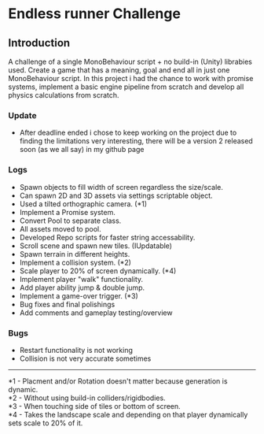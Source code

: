 # Endless runner Challenge

## Introduction
A challenge of a single MonoBehaviour script + no build-in (Unity) librabies used. Create a game that has a meaning, goal and end all in just one MonoBehaviour script. In this project i had the chance to work with promise systems, implement a basic engine pipeline from scratch and develop all physics calculations from scratch.

### Update
- After deadline ended i chose to keep working on the project due to finding the limitations very interesting, there will be a version 2 released soon (as we all say) in my github page

### Logs
- Spawn objects to fill width of screen regardless the size/scale.
- Can spawn 2D and 3D assets via settings scriptable object.
- Used a tilted orthographic camera. (*1)
- Implement a Promise system.
- Convert Pool to separate class.
- All assets moved to pool.
- Developed Repo scripts for faster string accessability.
- Scroll scene and spawn new tiles. (IUpdatable)
- Spawn terrain in different heights.
- Implement a collision system. (*2)
- Scale player to 20% of screen dynamically. (*4)
- Implement player "walk" functionality.
- Add player ability jump & double jump.
- Implement a game-over trigger. (*3)
- Bug fixes and final polishings
- Add comments and gameplay testing/overview

### Bugs
- Restart functionality is not working
- Collision is not very accurate sometimes

---

*1 - Placment and/or Rotation doesn't matter because generation is dynamic. <br>
*2 - Without using build-in colliders/rigidbodies. <br>
*3 - When touching side of tiles or bottom of screen. <br>
*4 - Takes the landscape scale and depending on that player dynamically sets scale to 20% of it.
